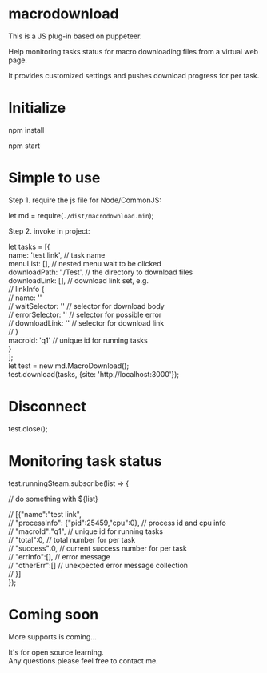 # macrodownload
This is a JS plug-in based on puppeteer.   

Help monitoring tasks status for macro downloading files from a virtual web page.  

It provides customized settings and pushes download progress for per task.  

# Initialize

npm install  

npm start  

# Simple to use

Step 1. require the js file for Node/CommonJS:    

let md = require(`./dist/macrodownload.min`);   

Step 2. invoke in project: 

let tasks = [{  
                    name: 'test link',       // task name  
                    menuList: [],            // nested menu wait to be clicked   
                    downloadPath: './Test',  // the directory to download files  
                    downloadLink: [],        // download link set, e.g.   
                                             // linkInfo {  
                                             //       name: ''                
                                             //       waitSelector: ''    // selector for download body  
                                             //       errorSelector: ''   // selector for possible error  
                                             //       downloadLink: ''    // selector for download link  
                                             //   }  
                    macroId: 'q1'            // unique id for running tasks  
                }  
                ];  
let test = new md.MacroDownload();  
test.download(tasks, {site: 'http://localhost:3000'});  

# Disconnect  
test.close();  

# Monitoring task status  

test.runningSteam.subscribe(list => {  

// do something with ${list}  

// [{"name":"test link",  
//     "processInfo": {"pid":25459,"cpu":0},   // process id and cpu info  
//     "macroId":"q1",      // unique id for running tasks  
//     "total":0,           // total number for per task   
//     "success":0,         // current success number for per task   
//     "errInfo":[],        // error message  
//     "otherErr":[]        // unexpected error message collection   
// }]   
});  


# Coming soon  

More supports is coming...    

It's for open source learning.   
Any questions please feel free to contact me.
